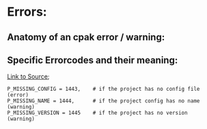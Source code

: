 # Errors:
## Anatomy of an cpak error / warning:

## Specific Errorcodes and their meaning:
[Link to Source](https://github.com/xNaCly/c_paket/blob/master/src/core/c_p_util.h#L11);

```
P_MISSING_CONFIG = 1443,    # if the project has no config file (error)
P_MISSING_NAME = 1444,      # if the project config has no name (warning) 
P_MISSING_VERSION = 1445    # if the project has no version     (warning) 
```

